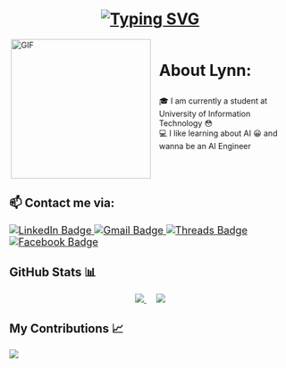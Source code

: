 <div>
    <h1 align="center">
        <a href="https://git.io/typing-svg">
        <img src="https://readme-typing-svg.herokuapp.com?font=Fira+Code&pause=1000&color=F73961&center=true&vCenter=true&random=false&width=435&lines=Hello%2C+I+am+Lynn+%F0%9F%98%8A" alt="Typing SVG" /></a>
    </h1>
    <div id="aboutme" style="display: flex; align-items: flex-start; gap: 15px;">
        <img alt="GIF" align="right" src="https://media.giphy.com/media/WrNWPknO6rajK4Yx7n/giphy.gif" width="250px" height="250px" />
        <div style="flex: 1;">
            <h3 style="font-size: 28px; font-weight: bold;">About Lynn:</h3>
            <ul style="list-style-type: none; padding-left: 0;">
                <li> 🎓 I am currently a student at University of Information Technology 😳</li>
                <li> 💻 I like learning about AI 😀 and wanna be an AI Engineer </li>
            </ul>
        </div>
    </div>
    <div>
        <div class="markdown-heading" dir="auto">
            <h2 class="heading-element" dir="auto">📫 Contact me via:</h2>
        </div>
        <div id="contact-block" style="font-size: 18px;">
            <div id="badges" align="left">
                <a href="https://www.linkedin.com/in/linh-ly-60371625a/">
                    <img src="https://img.shields.io/badge/LinkedIn-blue?style=for-the-badge&logo=linkedin&logoColor=white" alt="LinkedIn Badge"/>
                </a>
                <a href="22520766@gm.uit.edu.vn">
                    <img src="https://img.shields.io/badge/Gmail-red?style=for-the-badge&logo=gmail&logoColor=white" alt="Gmail Badge"/>
                </a>
                <a href="https://www.threads.net/@lynn.nekkk">
                    <img src="https://img.shields.io/badge/Threads-black?style=for-the-badge&logo=threads&logoColor=white" alt="Threads Badge"/>
                </a>
                <a href="https://www.facebook.com/profile.php?id=100004107859002">
                    <img src="https://img.shields.io/badge/Facebook-blue?style=for-the-badge&logo=facebook&logoColor=white" alt="Facebook Badge"/>
                </a>
            </div> 
        </div>
        <div class="markdown-heading" dir="auto">
            <h2 class="heading-element" dir="auto">GitHub Stats 📊</h2>
        </div>
        <p align="center" dir="auto">
            <a target="_blank" rel="noopener noreferrer" href="https://github-readme-stats.vercel.app/api?username=Ly-Lynn&show_icons=true&theme=dark&hide_rank=true">
                <img src="https://github-readme-stats.vercel.app/api?username=Ly-Lynn&show_icons=true&theme=dark&hide_rank=true" style="max-width: 100%;">
            </a> 
            <a target="_blank" rel="noopener noreferrer" href="https://github-readme-stats.vercel.app/api/top-langs/?username=Ly-Lynn&layout=compact&theme=dark">
                <img src="https://github-readme-stats.vercel.app/api/top-langs/?username=Ly-Lynn&layout=compact&theme=dark" style="max-width: 100%;">
            </a>
        </p>
        <div class="markdown-heading" dir="auto">
            <h2 class="heading-element" dir="auto">My Contributions 📈</h2>
            <img src="https://github.com/Ly-Lynn/Ly-Lynn/blob/output/github-contribution-grid-snake2.svg">
        </div>
    </div>
</div>

